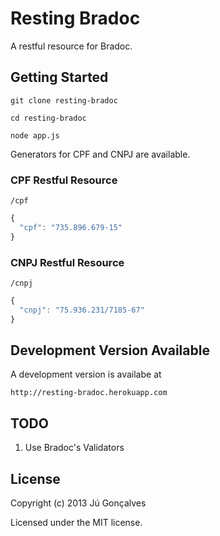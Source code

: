 # Resting Bradoc

A restful resource for Bradoc.

## Getting Started

`git clone resting-bradoc`

`cd resting-bradoc`

`node app.js`

Generators for CPF and CNPJ are available.

### CPF Restful Resource

`/cpf`

```javascript
{
  "cpf": "735.896.679-15"
}
```

### CNPJ Restful Resource

`/cnpj`

```javascript
{
  "cnpj": "75.936.231/7185-67"
} 
```

## Development Version Available

A development version is availabe at

`http://resting-bradoc.herokuapp.com`

## TODO

1. Use Bradoc's Validators

## License
Copyright (c) 2013 Jú Gonçalves

Licensed under the MIT license.
